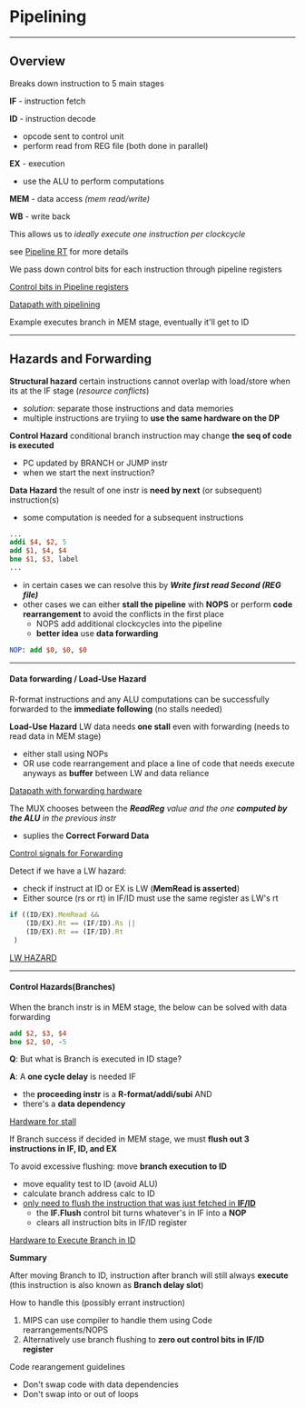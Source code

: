# Pipelining

---

## Overview

Breaks down instruction to 5 main stages


**IF** - instruction fetch

**ID** - instruction decode
 * opcode sent to control unit
 * perform read from REG file (both done in parallel)

**EX** - execution
 * use the ALU to perform computations

**MEM** - data access *(mem read/write)*

**WB** - write back 

This allows us to *ideally execute one instruction per clockcycle*

see [Pipeline RT](runtime.md) for more details


We pass down control bits for each instruction through pipeline registers

[Control bits in Pipeline registers](./pictures/control_bits.png)


[Datapath with pipelining](./pictures/datapath_control_bits.png )

Example executes branch in MEM stage, eventually it'll get to ID

---
## Hazards and Forwarding

**Structural hazard** certain instructions cannot overlap with load/store when its at the IF stage (*resource conflicts*)
* *solution*: separate those instructions and data memories
* multiple instructions are tryiing to **use the same hardware on the DP**


**Control Hazard** conditional branch instruction may change **the seq of code is executed**
* PC updated by BRANCH or JUMP instr
* when we start the next instruction?

**Data Hazard** the result of one instr is **need by next** (or subsequent) instruction(s)
* some computation is needed for a subsequent instructions

```mips
...
addi $4, $2, 5
add $1, $4, $4
bne $1, $3, label
...
```

* in certain cases we can resolve this by ***Write first read Second (REG file)***
* other cases we can either **stall the pipeline** with **NOPS** or perform **code rearrangement** to avoid the conflicts in the first place
    * NOPS add additional clockcycles into the pipeline
    * **better idea** use **data forwarding**
```mips
NOP: add $0, $0, $0
```
---
#### Data forwarding / Load-Use Hazard

R-format instructions and any ALU computations can be successfully forwarded to the **immediate following** (no stalls needed)

**Load-Use Hazard** LW data needs **one stall** even with forwarding (needs to read data in MEM stage)
* either stall using NOPs
* OR use code rearrangement and place a line of code that needs execute anyways as **buffer** between LW and data reliance

[Datapath with forwarding hardware](./pictures/data_forwarding.png) 

The MUX chooses between the ***ReadReg** value and the one **computed by the ALU** in the previous instr*

* suplies the **Correct Forward Data**

[Control signals for Forwarding](./pictures/forward_control.png) 

Detect if we have a LW hazard:
* check if instruct at ID or EX is LW (**MemRead is asserted**)
* Either source (rs or rt) in IF/ID must use the same register as LW's rt

```JavaScript
if ((ID/EX).MemRead &&
    (ID/EX).Rt == (IF/ID).Rs ||
    (ID/EX).Rt == (IF/ID).Rt
 )
```
[LW HAZARD](./pictures/lw_hazard.png)


---

#### Control Hazards(Branches)

When the branch instr is in MEM stage, the below can be solved with data forwarding

```mips
add $2, $3, $4
bne $2, $0, -5
```

**Q**: But what is Branch is executed in ID stage?

**A**: A **one cycle delay** is needed IF 
* the **proceeding instr** is a **R-format/addi/subi** AND
* there's a **data dependency**

[Hardware for stall](./pictures/stall_hardware.png)

If Branch success if decided in MEM stage, we must **flush out 3 instructions in IF, ID, and EX**

To avoid excessive flushing: move **branch execution to ID**
* move equality test to ID (avoid ALU) 
* calculate branch address calc to ID 
* [only need to flush the instruction that was just fetched in **IF/ID**](./pictures/branch_flush.png)
    *  the **IF.Flush** control bit turns whatever's in IF into a **NOP**
    * clears all instruction bits in IF/ID register

[Hardware to Execute Branch in ID](./pictures/branch_in_id.png)

**Summary**

After moving Branch to ID, instruction after branch will still always **execute** 
(this instruction is also known as **Branch delay slot**)

How to handle this (possibly errant instruction)

1. MIPS can use compiler to handle them using Code rearrangements/NOPS
2. Alternatively use branch flushing to **zero out control bits in IF/ID register**

Code rearangement guidelines
* Don't swap code with data dependencies
* Don't swap into or out of loops